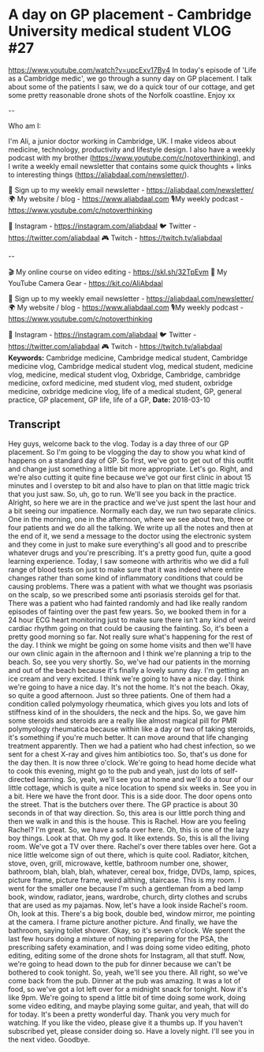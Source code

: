 # A day on GP placement - Cambridge University medical student VLOG #27
https://www.youtube.com/watch?v=upcExv17By4
In today's episode of 'Life as a Cambridge medic', we go through a sunny day on GP placement. I talk about some of the patients I saw, we do a quick tour of our cottage, and get some pretty reasonable drone shots of the Norfolk coastline. Enjoy xx

--

Who am I:

I'm Ali, a junior doctor working in Cambridge, UK. I make videos about medicine, technology, productivity and lifestyle design. I also have a weekly podcast with my brother (https://www.youtube.com/c/notoverthinking), and I write a weekly email newsletter that contains some quick thoughts + links to interesting things (https://aliabdaal.com/newsletter/).

💌 Sign up to my weekly email newsletter - https://aliabdaal.com/newsletter/
🌍 My website / blog - https://www.aliabdaal.com 
🎙My weekly podcast - https://www.youtube.com/c/notoverthinking 

📸 Instagram - https://instagram.com/aliabdaal
🐦 Twitter - https://twitter.com/aliabdaal
🎮 Twitch - https://twitch.tv/aliabdaal

--

🎬 My online course on video editing - https://skl.sh/32TpEvm
🎥 My YouTube Camera Gear - https://kit.co/AliAbdaal

💌 Sign up to my weekly email newsletter - https://aliabdaal.com/newsletter/
🌍 My website / blog - https://www.aliabdaal.com 
🎙My weekly podcast - https://www.youtube.com/c/notoverthinking 

📸 Instagram - https://instagram.com/aliabdaal
🐦 Twitter - https://twitter.com/aliabdaal
🎮 Twitch - https://twitch.tv/aliabdaal
**Keywords:** Cambridge medicine, Cambridge medical student, Cambridge medicine vlog, Cambridge medical student vlog, medical student, medicine vlog, medicine, medical student vlog, Oxbridge, Cambridge, cambridge medicine, oxford medicine, med student vlog, med student, oxbridge medicine, oxbridge medicine vlog, life of a medical student, GP, general practice, GP placement, GP life, life of a GP, 
**Date:** 2018-03-10

## Transcript
 Hey guys, welcome back to the vlog. Today is a day three of our GP placement. So I'm going to be vlogging the day to show you what kind of happens on a standard day of GP. So first, we've got to get out of this outfit and change just something a little bit more appropriate. Let's go. Right, and we're also cutting it quite fine because we've got our first clinic in about 15 minutes and I overstep to bit and also have to plan on that little magic trick that you just saw. So, uh, go to run. We'll see you back in the practice. Alright, so here we are in the practice and we've just spent the last hour and a bit seeing our impatience. Normally each day, we run two separate clinics. One in the morning, one in the afternoon, where we see about two, three or four patients and we do all the talking. We write up all the notes and then at the end of it, we send a message to the doctor using the electronic system and they come in just to make sure everything's all good and to prescribe whatever drugs and you're prescribing. It's a pretty good fun, quite a good learning experience. Today, I saw someone with arthritis who we did a full range of blood tests on just to make sure that it was indeed where entire changes rather than some kind of inflammatory conditions that could be causing problems. There was a patient with what we thought was psoriasis on the scalp, so we prescribed some anti psoriasis steroids gel for that. There was a patient who had fainted randomly and had like really random episodes of fainting over the past few years. So, we booked them in for a 24 hour ECG heart monitoring just to make sure there isn't any kind of weird cardiac rhythm going on that could be causing the fainting. So, it's been a pretty good morning so far. Not really sure what's happening for the rest of the day. I think we might be going on some home visits and then we'll have our own clinic again in the afternoon and I think we're planning a trip to the beach. So, see you very shortly. So, we've had our patients in the morning and out of the beach because it's finally a lovely sunny day. I'm getting an ice cream and very excited. I think we're going to have a nice day. I think we're going to have a nice day. It's not the home. It's not the beach. Okay, so quite a good afternoon. Just so three patients. One of them had a condition called polymyology rheumatica, which gives you lots and lots of stiffness kind of in the shoulders, the neck and the hips. So, we gave him some steroids and steroids are a really like almost magical pill for PMR polymyology rheumatica because within like a day or two of taking steroids, it's something if you're much better. It can move around that life changing treatment apparently. Then we had a patient who had chest infection, so we sent for a chest X-ray and gives him antibiotics too. So, that's us done for the day then. It is now three o'clock. We're going to head home decide what to cook this evening, might go to the pub and yeah, just do lots of self-directed learning. So, yeah, we'll see you at home and we'll do a tour of our little cottage, which is quite a nice location to spend six weeks in. See you in a bit. Here we have the front door. This is a side door. The door opens onto the street. That is the butchers over there. The GP practice is about 30 seconds in of that way direction. So, this area is our little porch thing and then we walk in and this is the house. This is Rachel. How are you feeling Rachel? I'm great. So, we have a sofa over here. Oh, this is one of the lazy boy things. Look at that. Oh my god. It like extends. So, this is all the living room. We've got a TV over there. Rachel's over there tables over here. Got a nice little welcome sign of out there, which is quite cool. Radiator, kitchen, stove, oven, grill, microwave, kettle, bathroom number one, shower, bathroom, blah, blah, blah, whatever, cereal box, fridge, DVDs, lamp, spices, picture frame, picture frame, weird althing, staircase. This is my room. I went for the smaller one because I'm such a gentleman from a bed lamp book, window, radiator, jeans, wardrobe, church, dirty clothes and scrubs that are used as my pajamas. Now, let's have a look inside Rachel's room. Oh, look at this. There's a big book, double bed, window mirror, me pointing at the camera. I frame picture another picture. And finally, we have the bathroom, saying toilet shower. Okay, so it's seven o'clock. We spent the last few hours doing a mixture of nothing preparing for the PSA, the prescribing safety examination, and I was doing some video editing, photo editing, editing some of the drone shots for Instagram, all that stuff. Now, we're going to head down to the pub for dinner because we can't be bothered to cook tonight. So, yeah, we'll see you there. All right, so we've come back from the pub. Dinner at the pub was amazing. It was a lot of food, so we've got a lot left over for a midnight snack for tonight. Now it's like 9pm. We're going to spend a little bit of time doing some work, doing some video editing, and maybe playing some guitar, and yeah, that will do for today. It's been a pretty wonderful day. Thank you very much for watching. If you like the video, please give it a thumbs up. If you haven't subscribed yet, please consider doing so. Have a lovely night. I'll see you in the next video. Goodbye.
